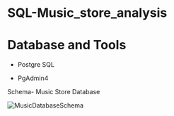 # SQL-Music_store_analysis

# Database and Tools

* Postgre SQL 

* PgAdmin4


Schema- Music Store Database


![MusicDatabaseSchema](https://github.com/EshaBhatpagar/SQL-Music_store_analysis/assets/171691554/6921a483-9214-4fc6-a687-480db3b3f2b4)
